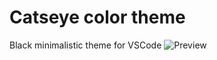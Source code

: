 # Catseye color theme
 Black minimalistic theme for VSCode
![Preview](https://i.imgur.com/db4zvSK.png)
